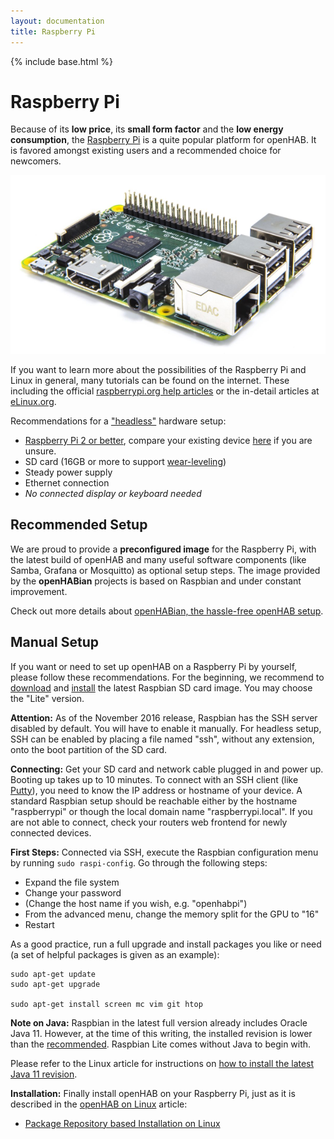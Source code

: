 ```yaml
---
layout: documentation
title: Raspberry Pi
---
```


{% include base.html %}

# Raspberry Pi

Because of its **low price**, its **small form factor** and the **low energy consumption**, the [Raspberry Pi](https://www.raspberrypi.org) is a quite popular platform for openHAB.
It is favored amongst existing users and a recommended choice for newcomers.

![Raspberry Pi 2 Model B](images/rpi2b.png)

If you want to learn more about the possibilities of the Raspberry Pi and Linux in general, many tutorials can be found on the internet.
These including the official [raspberrypi.org help articles](https://www.raspberrypi.org/help) or the in-detail articles at [eLinux.org](https://elinux.org/RPi_Tutorials).

Recommendations for a ["headless"](https://en.wikipedia.org/wiki/Headless_computer) hardware setup:

- [Raspberry Pi 2 or better](https://en.wikipedia.org/wiki/Raspberry_Pi#Specifications), compare your existing device [here](https://en.wikipedia.org/wiki/Raspberry_Pi#Connectors) if you are unsure.
- SD card (16GB or more to support [wear-leveling](https://en.wikipedia.org/wiki/Wear_leveling))
- Steady power supply
- Ethernet connection
- *No connected display or keyboard needed*

## Recommended Setup

We are proud to provide a **preconfigured image** for the Raspberry Pi, with the latest build of openHAB and many useful software components (like Samba, Grafana or Mosquitto) as optional setup steps.
The image provided by the **openHABian** projects is based on Raspbian and under constant improvement.

Check out more details about [openHABian, the hassle-free openHAB setup](openhabian.html).

## Manual Setup

If you want or need to set up openHAB on a Raspberry Pi by yourself, please follow these recommendations.
For the beginning, we recommend to [download](https://www.raspberrypi.org/downloads/raspbian) and [install](https://www.raspberrypi.org/documentation/installation/installing-images/README.md) the latest Raspbian SD card image.
You may choose the "Lite" version.

**Attention:**
As of the November 2016 release, Raspbian has the SSH server disabled by default.
You will have to enable it manually.
For headless setup, SSH can be enabled by placing a file named "ssh", without any extension, onto the boot partition of the SD card.

**Connecting:**
Get your SD card and network cable plugged in and power up.
Booting up takes up to 10 minutes.
To connect with an SSH client (like [Putty](https://www.raspberrypi.org/documentation/remote-access/ssh/windows.md)), you need to know the IP address or hostname of your device.
A standard Raspbian setup should be reachable either by the hostname "raspberrypi" or though the local domain name "raspberrypi.local".
If you are not able to connect, check your routers web frontend for newly connected devices.

**First Steps:**
Connected via SSH, execute the Raspbian configuration menu by running `sudo raspi-config`.
Go through the following steps:

- Expand the file system
- Change your password
- (Change the host name if you wish, e.g. "openhabpi")
- From the advanced menu, change the memory split for the GPU to "16"
- Restart

As a good practice, run a full upgrade and install packages you like or need (a set of helpful packages is given as an example):

```shell
sudo apt-get update
sudo apt-get upgrade

sudo apt-get install screen mc vim git htop
```

**Note on Java:**
Raspbian in the latest full version already includes Oracle Java 11.
However, at the time of this writing, the installed revision is lower than the [recommended](index.html#prerequisites).
Raspbian Lite comes without Java to begin with.

Please refer to the Linux article for instructions on [how to install the latest Java 11 revision](linux.html).

**Installation:**
Finally install openHAB on your Raspberry Pi, just as it is described in the [openHAB on Linux](linux.html) article:

- [Package Repository based Installation on Linux](linux.html#package-repository-installation)
